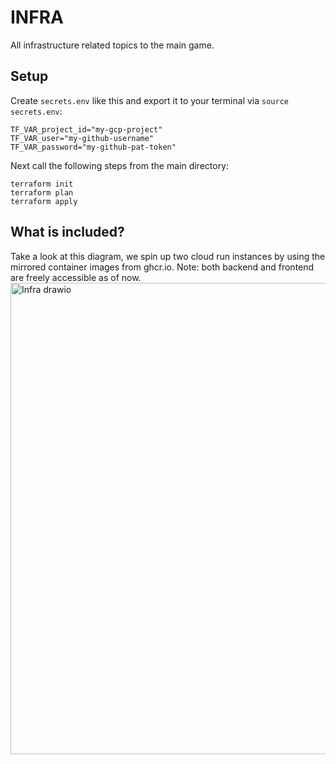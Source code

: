 # INFRA
All infrastructure related topics to the main game. 

## Setup
Create `secrets.env` like this and export it to your terminal via `source secrets.env`:

````shell 
TF_VAR_project_id="my-gcp-project"
TF_VAR_user="my-github-username"
TF_VAR_password="my-github-pat-token"
````

Next call the following steps from the main directory:

````shell 
terraform init
terraform plan
terraform apply
````

## What is included? 

Take a look at this diagram, we spin up two cloud run instances by using the mirrored container images from ghcr.io. Note: both backend and frontend are freely accessible as of now. 
<img width="912" height="754" alt="Infra drawio" src="https://github.com/user-attachments/assets/a1f31266-b8e0-43fd-8ff0-c5c8254195a2" />
